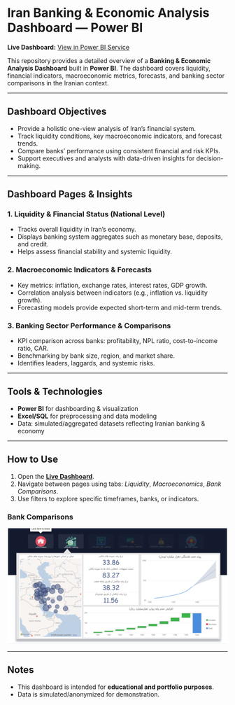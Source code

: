 # Iran Banking & Economic Analysis Dashboard — Power BI


**Live Dashboard:** [View in Power BI Service](https://app.powerbi.com/view?r=eyJrIjoiNTY4N2YzODAtN2NhYi00MjRlLWE1MmUtNWQ4ZjRmYTg5ODkzIiwidCI6IjljNTRkZmMyLTMxMTktNDVlMC1hYTIzLWE5Nzg5ZDZiNzIyOCIsImMiOjEwfQ==)


This repository provides a detailed overview of a **Banking & Economic Analysis Dashboard** built in **Power BI**. The dashboard covers liquidity, financial indicators, macroeconomic metrics, forecasts, and banking sector comparisons in the Iranian context.


---


## Dashboard Objectives
- Provide a holistic one-view analysis of Iran’s financial system.
- Track liquidity conditions, key macroeconomic indicators, and forecast trends.
- Compare banks’ performance using consistent financial and risk KPIs.
- Support executives and analysts with data-driven insights for decision-making.


---


## Dashboard Pages & Insights


### 1. **Liquidity & Financial Status (National Level)**
- Tracks overall liquidity in Iran’s economy.
- Displays banking system aggregates such as monetary base, deposits, and credit.
- Helps assess financial stability and systemic liquidity.


### 2. **Macroeconomic Indicators & Forecasts**
- Key metrics: inflation, exchange rates, interest rates, GDP growth.
- Correlation analysis between indicators (e.g., inflation vs. liquidity growth).
- Forecasting models provide expected short-term and mid-term trends.


### 3. **Banking Sector Performance & Comparisons**
- KPI comparison across banks: profitability, NPL ratio, cost-to-income ratio, CAR.
- Benchmarking by bank size, region, and market share.
- Identifies leaders, laggards, and systemic risks.


---


## Tools & Technologies
- **Power BI** for dashboarding & visualization
- **Excel/SQL** for preprocessing and data modeling
- Data: simulated/aggregated datasets reflecting Iranian banking & economy


---


## How to Use
1. Open the **[Live Dashboard](https://app.powerbi.com/view?r=eyJrIjoiNTY4N2YzODAtN2NhYi00MjRlLWE1MmUtNWQ4ZjRmYTg5ODkzIiwidCI6IjljNTRkZmMyLTMxMTktNDVlMC1hYTIzLWE5Nzg5ZDZiNzIyOCIsImMiOjEwfQ==)**.
2. Navigate between pages using tabs: *Liquidity*, *Macroeconomics*, *Bank Comparisons*.
3. Use filters to explore specific timeframes, banks, or indicators.

### Bank Comparisons
![Bank Comparisons](assets/screenshot-banks.png)


---


##  Notes
- This dashboard is intended for **educational and portfolio purposes**.
- Data is simulated/anonymized for demonstration.
